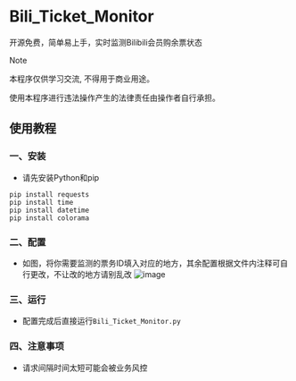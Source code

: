 # Bili_Ticket_Monitor

开源免费，简单易上手，实时监测Bilibili会员购余票状态

> [!NOTE]
> 本程序仅供学习交流, 不得用于商业用途。
>
> 使用本程序进行违法操作产生的法律责任由操作者自行承担。

 ## 使用教程

### 一、安装

 - 请先安装Python和pip

 ```shell
 pip install requests
 pip install time
 pip install datetime
 pip install colorama
```
### 二、配置
- 如图，将你需要监测的票务ID填入对应的地方，其余配置根据文件内注释可自行更改，不让改的地方请别乱改
![image](https://github.com/user-attachments/assets/617230f6-cad2-461d-8787-9ce46294f494)



### 三、运行
- 配置完成后直接运行`Bili_Ticket_Monitor.py`

### 四、注意事项
- 请求间隔时间太短可能会被业务风控
